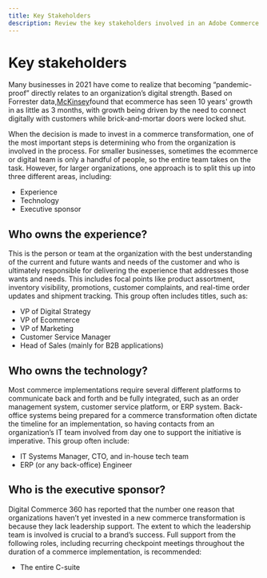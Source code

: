 ```yaml
---
title: Key Stakeholders
description: Review the key stakeholders involved in an Adobe Commerce implementation and who owns different aspects of the project.
---
```


# Key stakeholders

Many businesses in 2021 have come to realize that becoming “pandemic-proof” directly relates to an organization’s digital strength. Based on Forrester data,[McKinsey](https://www.mckinsey.com/business-functions/strategy-and-corporate-finance/our-insights/five-fifty-the-quickening)found that ecommerce has seen 10 years' growth in as little as 3 months, with growth being driven by the need to connect digitally with customers while brick-and-mortar doors were locked shut.

When the decision is made to invest in a commerce transformation, one of the most important steps is determining who from the organization is involved in the process. For smaller businesses, sometimes the ecommerce or digital team is only a handful of people, so the entire team takes on the task. However, for larger organizations, one approach is to split this up into three different areas, including:

- Experience
- Technology
- Executive sponsor

## Who owns the experience?

This is the person or team at the organization with the best understanding of the current and future wants and needs of the customer and who is ultimately responsible for delivering the experience that addresses those wants and needs. This includes focal points like product assortment, inventory visibility, promotions, customer complaints, and real-time order updates and shipment tracking. This group often includes titles, such as:

- VP of Digital Strategy
- VP of Ecommerce
- VP of Marketing
- Customer Service Manager
- Head of Sales (mainly for B2B applications)

## Who owns the technology?

Most commerce implementations require several different platforms to communicate back and forth and be fully integrated, such as an order management system, customer service platform, or ERP system. Back-office systems being prepared for a commerce transformation often dictate the timeline for an implementation, so having contacts from an organization’s IT team involved from day one to support the initiative is imperative. This group often include:

- IT Systems Manager, CTO, and in-house tech team
- ERP (or any back-office) Engineer

## Who is the executive sponsor?

Digital Commerce 360 has reported that the number one reason that organizations haven’t yet invested in a new commerce transformation is because they lack leadership support. The extent to which the leadership team is involved is crucial to a brand’s success. Full support from the following roles, including recurring checkpoint meetings throughout the duration of a commerce implementation, is recommended:

- The entire C-suite
